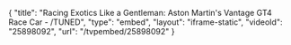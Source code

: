 {
    "title": "Racing Exotics Like a Gentleman: Aston Martin's Vantage GT4 Race Car - \/TUNED",
    "type": "embed",
    "layout": "iframe-static",
    "videoId": "25898092",
    "url": "\/tvpembed\/25898092"
}
